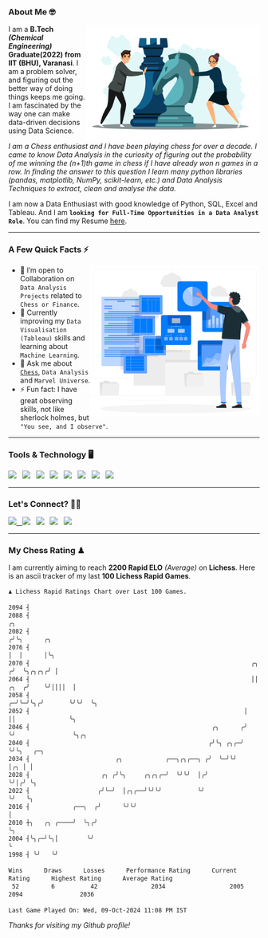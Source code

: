 ### About Me 🤓
<img align="right" alt="Coding" width="350" src="https://github.com/Laxman-Lakhan/Laxman-Lakhan/blob/master/Assets/Chess_Vector.jpg">   

I am a **B.Tech** _**(Chemical Engineering)**_ **Graduate(2022) from IIT (BHU), Varanasi**. I am a problem solver, and figuring out the better way of doing things keeps me going. I am fascinated by the way one can make data-driven decisions using Data Science. 

_I am a Chess enthusiast and I have been playing chess for over a decade. I came to know Data Analysis in the curiosity of figuring out the probability of me winning the (n+1)th game in chess if I have already won n games in a row. In finding the answer to this question I learn many python libraries (pandas, matplotlib, NumPy, scikit-learn, etc.) and Data Analysis Techniques to extract, clean and analyse the data._

I am now a Data Enthusiast with good knowledge of Python, SQL, Excel and Tableau. And I am **`looking for Full-Time Opportunities in a Data Analyst Role`**. You can find my Resume
 [here](https://drive.google.com/file/d/1UIOoogRLj5eGQFQBkuvMmTISZVdl2Ok7/view?usp=sharing).


---

### A Few Quick Facts ⚡️
<img align="right" alt="Coding" width="340" src="https://github.com/Laxman-Lakhan/Laxman-Lakhan/blob/master/Assets/Data_Vector.jpg">   

- 🤝 I’m open to Collaboration on `Data Analysis Projects` related to `Chess or Finance`.
- 📖 Currently improving my `Data Visualisation (Tableau)` skills and learning about `Machine Learning`.
- 💬 Ask me about [`Chess`](https://lichess.org/@/YourKingIsInDanger), `Data Analysis` and `Marvel Universe`.
- ⚡️ Fun fact: I have great observing skills, not like sherlock holmes, but `"You see, and I observe"`.

---
### Tools & Technology 🖥

<img src="https://img.shields.io/badge/Python-white?logo=Python&logoColor=ColorName&style=ShieldStyle" /> &nbsp;
<img src="https://img.shields.io/badge/MySQL-white?logo=MySQL&logoColor=ColorName&style=ShieldStyle" /> &nbsp;
<img src="https://img.shields.io/badge/Tableau-white?logo=Tableau&logoColor=ColorName&style=ShieldStyle" /> &nbsp;
<img src="https://img.shields.io/badge/Excel-white?logo=Microsoft+Excel&logoColor=196F3D&style=ShieldStyle" /> &nbsp;
<img src="https://img.shields.io/badge/Jupyter-white?logo=Jupyter&logoColor=ColorName&style=ShieldStyle" /> &nbsp;
<img src="https://img.shields.io/badge/pandas-white?logo=Pandas&logoColor=000080&style=ShieldStyle" /> &nbsp;
<img src="https://img.shields.io/badge/numpy-white?logo=Numpy&logoColor=85C1E9&style=ShieldStyle" /> &nbsp;
<img src="https://img.shields.io/badge/scikit learn-white?logo=Scikit+Learn&logoColor=ColorName&style=ShieldStyle" /> &nbsp;



---

### Let's Connect? 🫳🏻

<a href="mailto:laxmansingh.lakhan@gmail.com"> <img src="https://img.icons8.com/fluent/48/000000/gmail.png" width="3.5%"/> &nbsp;
[<img src="https://img.icons8.com/color/48/000000/linkedin.png" width="3.5%"/>](https://www.linkedin.com/in/laxman-lakhan/)  &nbsp;
[<img src="https://img.icons8.com/fluent/48/000000/facebook-new.png" width="3.5%"/>](https://www.facebook.com/s.laxmanlakhan/)  &nbsp;
[<img src="https://img.icons8.com/fluent/48/000000/instagram-new.png" width="3.5%"/>](https://www.instagram.com/laxman.lakhan/)  &nbsp;
[<img src="https://img.icons8.com/color/48/000000/twitter.png" width="3.5%"/>](https://twitter.com/laxman__lakhan)  &nbsp;

 ---
  
### My Chess Rating ♟
  
I am currently aiming to reach **2200 Rapid ELO** *(Average)* on **Lichess**. Here is an ascii tracker of my last **100 Lichess Rapid Games**.

  ```
  ♟︎ 𝙻𝚒𝚌𝚑𝚎𝚜𝚜 Rapid 𝚁𝚊𝚝𝚒𝚗𝚐𝚜 𝙲𝚑𝚊𝚛𝚝 𝚘𝚟𝚎𝚛 𝙻𝚊𝚜𝚝 𝟷00 𝙶𝚊𝚖𝚎𝚜.
  
2094 ┤
2088 ┤                                                                        ╭╮
2082 ┤                                                                       ╭╯╰╮      ╭╮
2076 ┤                                                                       │  │      │╰╮
2070 ┤                                                              ╭╮      ╭╯  ╰╮╭╮╭╮╭╯ │
2064 ┤                                                              ││ ╭╮  ╭╯    ╰╯││││  │
2058 ┤                                                            ╭─╯╰─╯╰╮╭╯       ╰╯╰╯  ╰╮
2052 ┤                                                            │      ││               ╰╮
2046 ┤                                                   ╭╮      ╭╯      ╰╯                ╰╮╭╮
2040 ┤                                                  ╭╯╰╮ ╭╮╭─╯                          ╰╯╰╮   ╭─╮
2034 ┤                        ╭╮            ╭──╮╭╮╭──╮ ╭╯  ╰─╯╰╯                               │╭╮ │ │
2028 ┤                    ╭╮ ╭╯╰╮     ╭╮╭╮╭─╯  ╰╯╰╯  │╭╯                                       ╰╯│╭╯ ╰╮
2022 ┤                   ╭╯╰─╯  │╭╮╭──╯╰╯╰╯          ╰╯                                          ╰╯   ╰╮
2016 ┤            ╭──╮  ╭╯      ╰╯╰╯                                                                   │
2010 ┼╮   ╭╮ ╭────╯  ╰╮╭╯                                                                              ╰╮
2004 ┤╰╮╭─╯╰╮│        ╰╯                                                                                ╰
1998 ┤ ╰╯   ╰╯ 

Wins      Draws      Losses      Performance Rating      Current Rating      Highest Rating      Average Rating
   52         6          42               2034                  2005                2094                2036     

Last Game Played On: Wed, 09-Oct-2024 11:08 PM IST
  ```
  
  
*Thanks for visiting my Github profile!*
